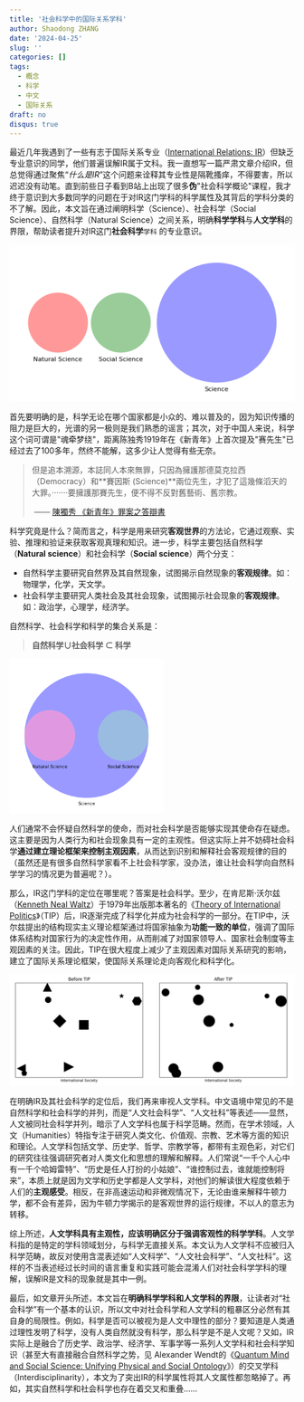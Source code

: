 ```yaml
---
title: '社会科学中的国际关系学科'
author: Shaodong ZHANG
date: '2024-04-25'
slug: ''
categories: []
tags:
  - 概念
  - 科学
  - 中文
  - 国际关系
draft: no
disqus: true
---
```


最近几年我遇到了一些有志于国际关系专业（[International Relations: IR](https://en.wikipedia.org/wiki/International_relations)）但缺乏专业意识的同学，他们普遍误解IR属于文科。我一直想写一篇严肃文章介绍IR，但总觉得通过聚焦“*什么是IR*”这个问题来诠释其专业性是隔靴搔痒，不得要害，所以迟迟没有动笔。直到前些日子看到B站上出现了很多**伪**"社会科学概论"课程，我才终于意识到大多数同学的问题在于对IR这门学科的科学属性及其背后的学科分类的不了解。因此，本文旨在通过阐明科学（Science）、社会科学（Social Science）、自然科学（Natural Science）之间关系，明确**科学学科**与**人文学科**的界限，帮助读者提升对IR这门**社会科学**`学科` 的专业意识。

<img src="Venn1.png" style="zoom:100%;" />

首先要明确的是，科学无论在哪个国家都是小众的、难以普及的，因为知识传播的阻力是巨大的，光谱的另一极则是我们熟悉的谣言；其次，对于中国人来说，科学这个词可谓是"魂牵梦绕"，距离陈独秀1919年在《新青年》上首次提及"赛先生"已经过去了100多年，然终不能解，这多少让人觉得有些无奈。

> 但是追本溯源，本誌同人本來無罪，只因為擁護那德莫克拉西（Democracy）和**賽因斯 (Science)**兩位先生，才犯了這幾條滔天的大罪。·······要擁護那賽先生，便不得不反對舊藝術、舊宗教。
>
> ​							—— [陳獨秀 《新青年》罪案之答辯書](https://zh.wikisource.org/zh/《新青年》罪案之答辩书)

科学究竟是什么？简而言之，科学是用来研究**客观世界**的方法论，它通过观察、实验、推理和验证来获取客观真理和知识。进一步，科学主要包括自然科学（**Natural science**）和社会科学（**Social science**）两个分支：

- 自然科学主要研究自然界及其自然现象，试图揭示自然现象的**客观规律**。如：物理学，化学，天文学。
- 社会科学主要研究人类社会及其社会现象，试图揭示社会现象的**客观规律**。如：政治学，心理学，经济学。

自然科学、社会科学和科学的集合关系是：

> **自然科学∪社会科学 ⊂ 科学**

<img src="Venn2.png" style="zoom:70%;" />

人们通常不会怀疑自然科学的使命，而对社会科学是否能够实现其使命存在疑虑。这主要是因为人类行为和社会现象具有一定的主观性。但这实际上并不妨碍社会科学**通过建立理论框架来控制主观因素**，从而达到识别和解释社会客观规律的目的（虽然还是有很多自然科学家看不上社会科学家，没办法，谁让社会科学向自然科学学习的情况更为普遍呢？）。

那么，IR这门学科的定位在哪里呢？答案是社会科学。至少，在肯尼斯·沃尔兹（[Kenneth Neal Waltz](https://en.wikipedia.org/wiki/Kenneth_Waltz)）于1979年出版那本著名的《[Theory of International Politics](https://en.wikipedia.org/wiki/Theory_of_International_Politics)》（TIP）后，IR逐渐完成了科学化并成为社会科学的一部分。在TIP中，沃尔兹提出的结构现实主义理论框架通过将国家抽象为**功能一致的单位**，强调了国际体系结构对国家行为的决定性作用，从而削减了对国家领导人、国家社会制度等主观因素的关注。因此，TIP在很大程度上减少了主观因素对国际关系研究的影响，建立了国际关系理论框架，使国际关系理论走向客观化和科学化。

<img src="TIP.png" style="zoom:100%;" />

在明确IR及其社会科学的定位后，我们再来审视人文学科。中文语境中常见的不是自然科学和社会科学的并列，而是“人文社会科学”、“人文社科”等表述——显然，人文被同社会科学并列，暗示了人文学科也属于科学范畴。然而，在学术领域，人文（Humanities）特指专注于研究人类文化、价值观、宗教、艺术等方面的知识和理论。人文学科包括文学、历史学、哲学、宗教学等，都带有主观色彩，对它们的研究往往强调研究者对人类文化和思想的理解和解释。人们常说“一千个人心中有一千个哈姆雷特”、“历史是任人打扮的小姑娘”、“谁控制过去，谁就能控制将来”，本质上就是因为文学和历史学都是人文学科，对他们的解读很大程度依赖于人们的**主观感受**。相反，在非高速运动和非微观情况下，无论由谁来解释牛顿力学，都不会有差异，因为牛顿力学揭示的是客观世界的运行规律，不以人的意志为转移。

综上所述，**人文学科具有主观性，应该明确区分于强调客观性的科学学科**。人文学科指的是特定的学科领域划分，与科学无直接关系。本文认为人文学科不应被归入科学范畴，故反对使用含混表述如“人文科学”、“人文社会科学”、“人文社科”。这样的不当表述经过长时间的语言重复和实践可能会混淆人们对社会科学学科的理解，误解IR是文科的现象就是其中一例。

最后，如文章开头所述，本文旨在**明确科学学科和人文学科的界限**，让读者对“社会科学”有一个基本的认识，所以文中对社会科学和人文学科的粗暴区分必然有其自身的局限性。例如，科学是否可以被视为是人文中理性的部分？要知道是人类通过理性发明了科学，没有人类自然就没有科学，那么科学是不是人文呢？又如，IR实际上是融合了历史学、政治学、经济学、军事学等一系列人文学科和社会科学知识（甚至大有直接融合自然科学之势，见 Alexander Wendt的《[Quantum Mind and Social Science: Unifying Physical and Social Ontology](https://www.cambridge.org/core/books/quantum-mind-and-social-science/3D5DB273B648D0A23B49C1C4ABA5CF7A)》）的交叉学科（Interdisciplinarity），本文为了突出IR的科学属性将其人文属性都忽略掉了。再如，其实自然科学和社会科学也存在着交叉和重叠……

